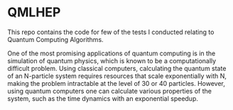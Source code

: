 # QMLHEP 

This repo contains the code for few of the tests I conducted relating to Quantum Computing Algorithms.

One of the most promising applications of quantum computing is in the simulation of quantum physics, which is known to be a computationally difficult problem. Using classical computers, calculating the quantum state of an N-particle system requires resources that scale exponentially with N, making the problem intractable at the level of 30 or 40 particles. However, using quantum computers one can calculate various properties of the system, such as the time dynamics with an exponential speedup.

 
 
 
